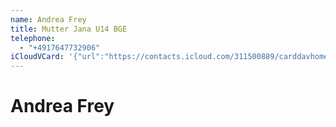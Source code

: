 ```yaml
---
name: Andrea Frey
title: Mutter Jana U14 BGE
telephone:
  - "+4917647732906"
iCloudVCard: '{"url":"https://contacts.icloud.com/311500889/carddavhome/card/0A95DD0D-E978-4C3A-BA2E-72F3192929B4.vcf","etag":"\"kth15i5h\"","data":"BEGIN:VCARD\r\nVERSION:3.0\r\nFN:\r\nN:Frey;Andrea;;;\r\nUID:FF567F3B-C19E-4665-A927-3A619FB44970\r\nPRODID:-//Apple Inc.//iOS 14.7.1//EN\r\nREV:2025-04-03T22:17:37Z\r\nORG:;\r\nTITLE:Mutter Jana U14 BGE\r\nTEL:+4917647732906\r\nEND:VCARD"}'
---
```

# Andrea Frey